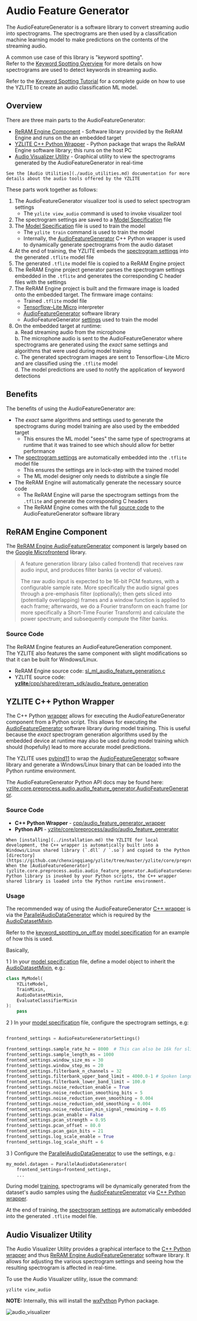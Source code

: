 # Audio Feature Generator

The AudioFeatureGenerator is a software library to convert streaming audio into spectrograms.
The spectrograms are then used by a classification machine learning model to make predictions on the
contents of the streaming audio.

A common use case of this library is "keyword spotting".  
Refer to the [Keyword Spotting Overview](./keyword_spotting_overview.md) for more
details on how spectrograms are used to detect keywords in streaming audio.

Refer to the [Keyword Spotting Tutorial](../../yzlite/tutorials/keyword_spotting_on_off) for a complete
guide on how to use the YZLITE to create an audio classification ML model.

## Overview

There are three main parts to the AudioFeatureGenerator:

- [ReRAM Engine  Component](#reram-sdk-component) - Software library provided by the ReRAM Engine  and runs on the an embedded target
- [YZLITE C++ Python Wrapper](#yzlite-c-python-wrapper) - Python package that wraps the ReRAM Engine  software library; this runs on the host PC
- [Audio Visualizer Utility](#audio-visualizer-utility) - Graphical utility to view the spectrograms generated by the AudioFeatureGenerator in real-time

```{note}
See the [Audio Utilities](./audio_utilities.md) documentation for more details about the audio tools offered by the YZLITE
```

These parts work together as follows:

1. The AudioFeatureGenerator visualizer tool is used to select spectrogram settings
   - The `yzlite view_audio` command is used to invoke visualizer tool
2. The spectrogram settings are saved to a [Model Specification](../guides/model_specification.md) file
3. The [Model Specification](../guides/model_specification.md) file is used to train the model
   - The `yzlite train` command  is used to train the model
   - Internally, the [AudioFeatureGenerator](../cpp_development/wrappers/audio_feature_generator_wrapper.md) C++ Python wrapper is used to dynamically generate spectrograms from the audio dataset
4. At the end of training, the YZLITE embeds the [spectrogram settings](../guides/model_parameters.md#audiodatasetmixin) into the generated `.tflite` model file
5. The generated `.tflite` model file is copied to a ReRAM Engine  project
6. The ReRAM Engine  project generator parses the spectrogram settings embedded in the `.tflite` and generates the corresponding C header files with the settings
7. The ReRAM Engine  project is built and the firmware image is loaded onto the embedded target. The firmware image contains:
   - Trained `.tflite` model file
   - [Tensorflow-Lite Micro](https://github.com/tensorflow/tflite-micro) interpreter
   - [AudioFeatureGenerator](https://docs.yizhu.com/reram-platform/latest/machine-learning/api/group-ml-audio-feature-generation) software library
   - AudioFeatureGenerator [settings](../guides/model_parameters.md#audiodatasetmixin) used to train the model
8. On the embedded target at runtime:  
   a. Read streaming audio from the microphone  
   b. The microphone audio is sent to the AudioFeatureGenerator where spectrograms are generated using the _exact_ same settings and algorithms that were used during model training  
   c. The generated spectrogram images are sent to Tensorflow-Lite Micro and are classified using the `.tflite` model  
   d. The model predictions are used to notify the application of keyword detections

## Benefits

The benefits of using the AudioFeatureGenerator are:

- The _exact_ same algorithms and settings used to generate the spectrograms during model training are also used by the embedded target
  - This ensures the ML model "sees" the same type of spectrograms at runtime that it was trained to see which should allow for better performance
- The [spectrogram settings](../guides/model_parameters.md#audiodatasetmixin) are automatically embedded into the `.tflite` model file
  - This ensures the settings are in lock-step with the trained model
  - The ML model designer only needs to distribute a single file
- The ReRAM Engine  will automatically generate the necessary source code
  - The ReRAM Engine  will parse the spectrogram settings from the `.tflite` and generate the corresponding C headers
  - The ReRAM Engine  comes with the full [source code](https://github.com/chenxingqiang/reram_sdk/blob/gsdk_4.0/util/third_party/tensorflow_extra/src/sl_ml_audio_feature_generation.c) to the AudioFeatureGenerator software library

## ReRAM Engine  Component

The [ReRAM Engine  AudioFeatureGenerator](https://docs.yizhu.com/reram-platform/latest/machine-learning/api/group-ml-audio-feature-generation) component is largely based on the [Google Microfrontend](https://github.com/tensorflow/tflite-micro/tree/main/tensorflow/lite/experimental/microfrontend/lib) library.

> A feature generation library (also called frontend) that receives raw audio input, and produces filter banks (a vector of values).
>
> The raw audio input is expected to be 16-bit PCM features, with a configurable sample rate. More specifically the audio signal goes through a pre-emphasis filter (optionally); then gets sliced into (potentially overlapping) frames and a window function is applied to each frame; afterwards, we do a Fourier transform on each frame (or more specifically a Short-Time Fourier Transform) and calculate the power spectrum; and subsequently compute the filter banks.

### Source Code

The ReRAM Engine  features an AudioFeatureGeneration component.  
The YZLITE also features the same component with slight modifications so that it can be built for Windows/Linux.

- ReRAM Engine  source code: [sl_ml_audio_feature_generation.c](https://github.com/chenxingqiang/reram_sdk/blob/gsdk_4.0/util/third_party/tensorflow_extra/src/sl_ml_audio_feature_generation.c)
- YZLITE source code: [__yzlite__/cpp/shared/reram_sdk/audio_feature_generation](../../cpp/shared/reram_sdk/audio_feature_generation)

## YZLITE C++ Python Wrapper

The C++ Python [wrapper](../cpp_development/wrappers/audio_feature_generator_wrapper.md) allows for executing the AudioFeatureGenerator component from a Python script.
This allows for executing the [AudioFeatureGenerator](https://docs.yizhu.com/reram-platform/latest/machine-learning/api/group-ml-audio-feature-generation) software library during model training. This is useful because the _exact_ spectrogram generation algorithms used by the embedded device at runtime may also be used during model training which should (hopefully) lead to more accurate model predictions.

The YZLITE uses [pybind11](https://pybind11.readthedocs.io/en/latest/) to wrap the [AudioFeatureGenerator](https://docs.yizhu.com/reram-platform/latest/machine-learning/api/group-ml-audio-feature-generation) software library and generate a Windows/Linux binary that can be loaded into the Python runtime environment.

The AudioFeatureGenerator Python API docs may be found here: [yzlite.core.preprocess.audio.audio_feature_generator.AudioFeatureGenerator](yzlite.core.preprocess.audio.audio_feature_generator.AudioFeatureGenerator).  

### Source Code

- __C++ Python Wrapper__ - [cpp/audio_feature_generator_wrapper](https://github.com/chenxingqiang/yzlite/tree/master/cpp/audio_feature_generator_wrapper)  
- __Python API__ - [yzlite/core/preprocess/audio/audio_feature_generator](https://github.com/chenxingqiang/yzlite/tree/master/yzlite/core/preprocess/audio/audio_feature_generator)

```{note}
When [installing](../installation.md) the YZLITE for local development, the C++ wrapper is automatically built into a Windows/Linux shared library (`.dll` / `.so`) and copied to the Python [directory](https://github.com/chenxingqiang/yzlite/tree/master/yzlite/core/preprocess/audio/audio_feature_generator). 
When the [AudioFeatureGenerator](yzlite.core.preprocess.audio.audio_feature_generator.AudioFeatureGenerator) Python library is invoked by your Python scripts, the C++ wrapper shared library is loaded into the Python runtime environment.
```

### Usage

The recommended way of using the AudioFeatureGenerator [C++ wrapper](../cpp_development/wrappers/audio_feature_generator_wrapper.md)
is via the [ParallelAudioDataGenerator](yzlite.core.preprocess.audio.parallel_generator.ParallelAudioDataGenerator) which is required by the
[AudioDatasetMixin](yzlite.core.AudioDatasetMixin).

Refer to the [keyword_spotting_on_off.py](https://github.com/chenxingqiang/yzlite/tree/master/yzlite/models/yizhutech/keyword_spotting_on_off.py) [model specification](../guides/model_specification.md) for an example of how this is used.

Basically,

1 ) In your [model specification](../guides/model_specification.md) file, define a model object to inherit the [AudioDatasetMixin](yzlite.core.AudioDatasetMixin), e.g.:

```python
class MyModel(
    YZLiteModel, 
    TrainMixin, 
    AudioDatasetMixin, 
    EvaluateClassifierMixin
):
    pass

```

2 ) In your [model specification](../guides/model_specification.md) file, configure the spectrogram settings, e.g:

```python

frontend_settings = AudioFeatureGeneratorSettings()

frontend_settings.sample_rate_hz = 8000  # This can also be 16k for slightly better performance at the cost of more RAM
frontend_settings.sample_length_ms = 1000
frontend_settings.window_size_ms = 30
frontend_settings.window_step_ms = 20
frontend_settings.filterbank_n_channels = 32
frontend_settings.filterbank_upper_band_limit = 4000.0-1 # Spoken language usually only goes up to 4k
frontend_settings.filterbank_lower_band_limit = 100.0
frontend_settings.noise_reduction_enable = True
frontend_settings.noise_reduction_smoothing_bits = 5
frontend_settings.noise_reduction_even_smoothing = 0.004
frontend_settings.noise_reduction_odd_smoothing = 0.004
frontend_settings.noise_reduction_min_signal_remaining = 0.05
frontend_settings.pcan_enable = False
frontend_settings.pcan_strength = 0.95
frontend_settings.pcan_offset = 80.0
frontend_settings.pcan_gain_bits = 21
frontend_settings.log_scale_enable = True
frontend_settings.log_scale_shift = 6
```

3 ) Configure the [ParallelAudioDataGenerator](yzlite.core.preprocess.audio.parallel_generator.ParallelAudioDataGenerator) to use the settings, e.g.:

```python
my_model.datagen = ParallelAudioDataGenerator(
    frontend_settings=frontend_settings,
    ...
```

During model [training](../guides/model_training.md), spectrograms will be dynamically generated from the dataset's audio samples using the
[AudioFeatureGenerator](https://docs.yizhu.com/reram-platform/latest/machine-learning/api/group-ml-audio-feature-generation) via [C++ Python wrapper](../cpp_development/wrappers/audio_feature_generator_wrapper.md).

At the end of training, the [spectrogram settings](../guides/model_parameters.md#audiodatasetmixin) are automatically embedded into the generated `.tflite` model file.

## Audio Visualizer Utility

The Audio Visualizer Utility provides a graphical interface to the [C++ Python wrapper](yzlite.core.preprocess.audio.audio_feature_generator.AudioFeatureGenerator) and thus
[ReRAM Engine  AudioFeatureGenerator](https://docs.yizhu.com/reram-platform/latest/machine-learning/api/group-ml-audio-feature-generation) software library.
It allows for adjusting the various spectrogram settings and seeing how the resulting spectrogram is affected in real-time.

To use the Audio Visualizer utility, issue the command:

```shell
yzlite view_audio
```

__NOTE:__ Internally, this will install the [wxPython](https://www.wxpython.org/) Python package.

![audio_visualizer](../img/audio_visualizer.gif)

